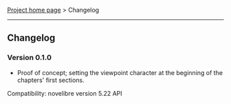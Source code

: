 [Project home page](../) > Changelog

------------------------------------------------------------------------

## Changelog


### Version 0.1.0

- Proof of concept; setting the viewpoint character at the beginning of the 
  chapters' first sections.

Compatibility: novelibre version 5.22 API
